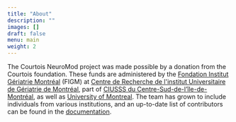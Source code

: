 ```yaml
---
title: "About"
description: ""
images: []
draft: false
menu: main
weight: 2
---
```


The Courtois NeuroMod project was made possible by a donation from the Courtois foundation. These funds are administered by the [Fondation Institut Gériatrie Montréal](https://www.figm.ca/) (FIGM) at [Centre de Recherche de l'institut Universitaire de Gériatrie de Montréal](http://www.criugm.qc.ca/en.html), part of [CIUSSS du Centre-Sud-de-l’île-de-Montréal](https://ciusss-centresudmtl.gouv.qc.ca/), as well as [University of Montreal](https://www.umontreal.ca/en/). The team has grown to include individuals from various institutions, and an up-to-date list of contributors can be found in the [documentation](https://docs.cneuromod.ca/en/2020-alpha/AUTHORS.html).
